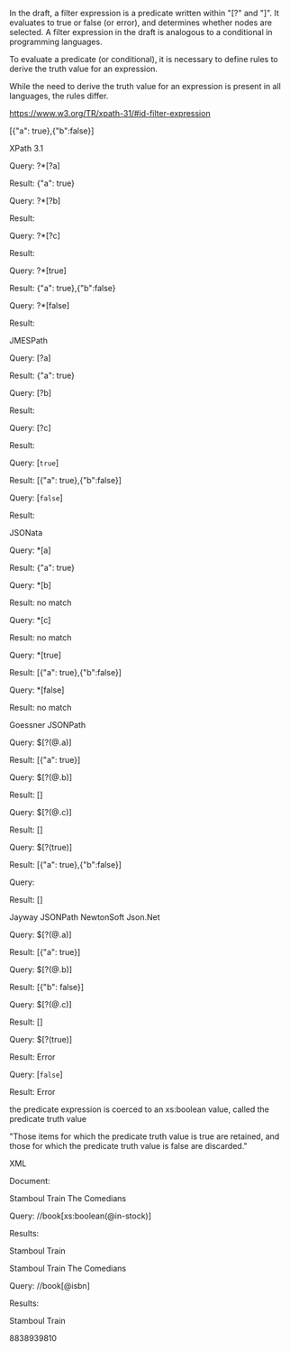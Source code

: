 In the draft, a filter expression is a predicate written within "[?" and "]". It evaluates to true or false (or error), and determines whether nodes are selected. A filter expression in the draft is analogous to a conditional in programming languages.

To evaluate a predicate (or conditional), it is necessary to define rules to derive the truth value for an expression.  

While the need to derive the truth value for an expression is present in all languages, the rules differ.


https://www.w3.org/TR/xpath-31/#id-filter-expression

[{"a": true},{"b":false}]

XPath 3.1

Query: ?*[?a]

Result: {"a": true}

Query: ?*[?b]

Result: 

Query: ?*[?c]

Result: 

Query: ?*[true]

Result: {"a": true},{"b":false}

Query: ?*[false]

Result: 

JMESPath

Query: [?a]

Result: {"a": true}

Query: [?b]

Result: 

Query: [?c]

Result: 

Query: [`true`]

Result: [{"a": true},{"b":false}]

Query: [`false`]

Result: 

JSONata

Query: *[a]

Result: {"a": true}

Query: *[b]

Result: no match

Query: *[c]

Result: no match

Query: *[true]

Result: [{"a": true},{"b":false}]

Query: *[false]

Result: no match

Goessner JSONPath

Query: $[?(@.a)]

Result: [{"a": true}]

Query: $[?(@.b)]

Result: []

Query: $[?(@.c)]

Result: []

Query: $[?(true)]

Result: [{"a": true},{"b":false}]

Query: 

Result: []

Jayway JSONPath
NewtonSoft Json.Net

Query: $[?(@.a)]

Result: [{"a": true}]

Query: $[?(@.b)]

Result: [{"b": false}]

Query: $[?(@.c)]

Result: []

Query: $[?(true)]

Result: Error

Query: [`false`]

Result: Error

the predicate expression is coerced to an xs:boolean value, called the predicate truth value

 "Those items for which the predicate truth value is true are retained, and those for which the predicate truth value is false are discarded."

XML

Document: 

<books>
  <book in-stock="true">Stamboul Train</book>
  <book in-stock="false">The Comedians</book>
</books>  

Query: //book[xs:boolean(@in-stock)]

Results:

<book in-stock="true">Stamboul Train</book>


<books>
  <book isbn="8838939810">Stamboul Train</book>
  <book isbn="">The Comedians</book>
</books>  

Query: //book[@isbn]

Results:

<book in-stock="true">Stamboul Train</book>

<books>
  <book><isbn>8838939810</isbn><title>Stamboul Train</title></book>
  <book><isbn></isbn><title>The Comedians<.title></book>
</books>  

//book[isbn/text()]

<book><isbn>8838939810</isbn><title>Stamboul Train</title></book>
